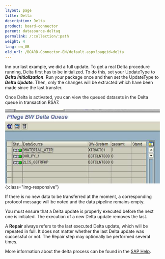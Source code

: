 ```yaml
---
layout: page
title: Delta
description: Delta
product: board-connector
parent: datasource-deltaq
permalink: /:collection/:path
weight: 4
lang: en_GB
old_url: /BOARD-Connector-EN/default.aspx?pageid=delta
---
```


Inn our last example, we did a full update. To get a real Delta procedure running, Delta first has to be initialized. To do this, set your UpdateType to ***Delta Initialization***. Run your package once and then set the UpdateType to ***Delta Update***. Then, only the changes will be extracted which have been made since the last transfer.

Once Delta is activated, you can view the queued datasets in the Delta queue in transaction RSA7.

![Delta](/img/content/Delta.png){:class="img-responsive"}

If there is no new data to be transferred at the moment, a corresponding protocol message will be noted and the data pipeline remains empty.

You must ensure that a Delta update is properly executed before the next one is initiated. The execution of a new Delta update removes the last.

A **Repair** always refers to the last executed Delta update, which will be repeated in full. It does not matter whether the last Delta update was successful or not. The Repair step may optionally be performed several times.

More information about the delta process can be found in the [SAP Help](http://help.sap.com/saphelp_nw73/helpdata/en/4f/18f6aa3fca410ae10000000a42189d/content.htm). 